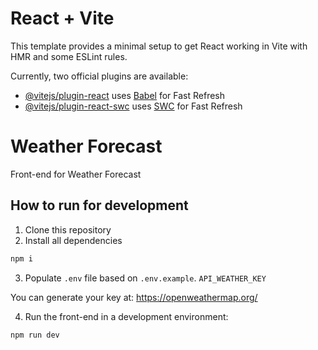 # React + Vite

This template provides a minimal setup to get React working in Vite with HMR and some ESLint rules.

Currently, two official plugins are available:

- [@vitejs/plugin-react](https://github.com/vitejs/vite-plugin-react/blob/main/packages/plugin-react/README.md) uses [Babel](https://babeljs.io/) for Fast Refresh
- [@vitejs/plugin-react-swc](https://github.com/vitejs/vite-plugin-react-swc) uses [SWC](https://swc.rs/) for Fast Refresh


# Weather Forecast

Front-end for Weather Forecast

## How to run for development

1. Clone this repository
2. Install all dependencies

```bash
npm i
```
3. Populate `.env` file based on `.env.example`. `API_WEATHER_KEY`

You can generate your key at: https://openweathermap.org/


4. Run the front-end in a development environment:

```bash
npm run dev
```
